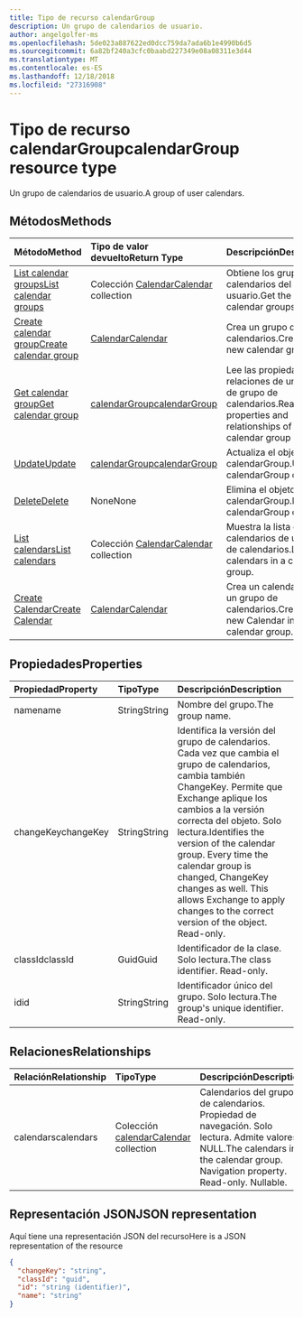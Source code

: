 ```yaml
---
title: Tipo de recurso calendarGroup
description: Un grupo de calendarios de usuario.
author: angelgolfer-ms
ms.openlocfilehash: 5de023a887622ed0dcc759da7ada6b1e4990b6d5
ms.sourcegitcommit: 6a82bf240a3cfc0baabd227349e08a08311e3d44
ms.translationtype: MT
ms.contentlocale: es-ES
ms.lasthandoff: 12/18/2018
ms.locfileid: "27316908"
---
```

# <a name="calendargroup-resource-type"></a><span data-ttu-id="55d09-103">Tipo de recurso calendarGroup</span><span class="sxs-lookup"><span data-stu-id="55d09-103">calendarGroup resource type</span></span>

<span data-ttu-id="55d09-104">Un grupo de calendarios de usuario.</span><span class="sxs-lookup"><span data-stu-id="55d09-104">A group of user calendars.</span></span>

## <a name="methods"></a><span data-ttu-id="55d09-105">Métodos</span><span class="sxs-lookup"><span data-stu-id="55d09-105">Methods</span></span>

| <span data-ttu-id="55d09-106">Método</span><span class="sxs-lookup"><span data-stu-id="55d09-106">Method</span></span>                                                      | <span data-ttu-id="55d09-107">Tipo de valor devuelto</span><span class="sxs-lookup"><span data-stu-id="55d09-107">Return Type</span></span>                        | <span data-ttu-id="55d09-108">Descripción</span><span class="sxs-lookup"><span data-stu-id="55d09-108">Description</span></span>                                                   |
| :---------------------------------------------------------- | :--------------------------------- | :------------------------------------------------------------ |
| [<span data-ttu-id="55d09-109">List calendar groups</span><span class="sxs-lookup"><span data-stu-id="55d09-109">List calendar groups</span></span>](../api/user-list-calendargroups.md)  | <span data-ttu-id="55d09-110">Colección [Calendar](calendar.md)</span><span class="sxs-lookup"><span data-stu-id="55d09-110">[Calendar](calendar.md) collection</span></span> | <span data-ttu-id="55d09-111">Obtiene los grupos de calendarios del usuario.</span><span class="sxs-lookup"><span data-stu-id="55d09-111">Get the user's calendar groups.</span></span>                               |
| [<span data-ttu-id="55d09-112">Create calendar group</span><span class="sxs-lookup"><span data-stu-id="55d09-112">Create calendar group</span></span>](../api/user-post-calendargroups.md) | [<span data-ttu-id="55d09-113">Calendar</span><span class="sxs-lookup"><span data-stu-id="55d09-113">Calendar</span></span>](calendar.md)            | <span data-ttu-id="55d09-114">Crea un grupo de calendarios.</span><span class="sxs-lookup"><span data-stu-id="55d09-114">Create a new calendar group.</span></span>                                  |
| [<span data-ttu-id="55d09-115">Get calendar group</span><span class="sxs-lookup"><span data-stu-id="55d09-115">Get calendar group</span></span>](../api/calendargroup-get.md)           | [<span data-ttu-id="55d09-116">calendarGroup</span><span class="sxs-lookup"><span data-stu-id="55d09-116">calendarGroup</span></span>](calendargroup.md)  | <span data-ttu-id="55d09-117">Lee las propiedades y relaciones de un objeto de grupo de calendarios.</span><span class="sxs-lookup"><span data-stu-id="55d09-117">Read properties and relationships of a calendar group object.</span></span> |
| [<span data-ttu-id="55d09-118">Update</span><span class="sxs-lookup"><span data-stu-id="55d09-118">Update</span></span>](../api/calendargroup-update.md)                    | [<span data-ttu-id="55d09-119">calendarGroup</span><span class="sxs-lookup"><span data-stu-id="55d09-119">calendarGroup</span></span>](calendargroup.md)  | <span data-ttu-id="55d09-120">Actualiza el objeto calendarGroup.</span><span class="sxs-lookup"><span data-stu-id="55d09-120">Update calendarGroup object.</span></span>                                  |
| [<span data-ttu-id="55d09-121">Delete</span><span class="sxs-lookup"><span data-stu-id="55d09-121">Delete</span></span>](../api/calendargroup-delete.md)                    | <span data-ttu-id="55d09-122">None</span><span class="sxs-lookup"><span data-stu-id="55d09-122">None</span></span>                               | <span data-ttu-id="55d09-123">Elimina el objeto calendarGroup.</span><span class="sxs-lookup"><span data-stu-id="55d09-123">Delete calendarGroup object.</span></span>                                  |
| [<span data-ttu-id="55d09-124">List calendars</span><span class="sxs-lookup"><span data-stu-id="55d09-124">List calendars</span></span>](../api/calendargroup-list-calendars.md)    | <span data-ttu-id="55d09-125">Colección [Calendar](calendar.md)</span><span class="sxs-lookup"><span data-stu-id="55d09-125">[Calendar](calendar.md) collection</span></span> | <span data-ttu-id="55d09-126">Muestra la lista de calendarios de un grupo de calendarios.</span><span class="sxs-lookup"><span data-stu-id="55d09-126">List calendars in a calendar group.</span></span>                           |
| [<span data-ttu-id="55d09-127">Create Calendar</span><span class="sxs-lookup"><span data-stu-id="55d09-127">Create Calendar</span></span>](../api/calendargroup-post-calendars.md)   | [<span data-ttu-id="55d09-128">Calendar</span><span class="sxs-lookup"><span data-stu-id="55d09-128">Calendar</span></span>](calendar.md)            | <span data-ttu-id="55d09-129">Crea un calendario en un grupo de calendarios.</span><span class="sxs-lookup"><span data-stu-id="55d09-129">Create a new Calendar in a calendar group.</span></span>                    |

## <a name="properties"></a><span data-ttu-id="55d09-130">Propiedades</span><span class="sxs-lookup"><span data-stu-id="55d09-130">Properties</span></span>

| <span data-ttu-id="55d09-131">Propiedad</span><span class="sxs-lookup"><span data-stu-id="55d09-131">Property</span></span>  | <span data-ttu-id="55d09-132">Tipo</span><span class="sxs-lookup"><span data-stu-id="55d09-132">Type</span></span>   | <span data-ttu-id="55d09-133">Descripción</span><span class="sxs-lookup"><span data-stu-id="55d09-133">Description</span></span>                                                                                                                                                                                               |
| :-------- | :----- | :-------------------------------------------------------------------------------------------------------------------------------------------------------------------------------------------------------- |
| <span data-ttu-id="55d09-134">name</span><span class="sxs-lookup"><span data-stu-id="55d09-134">name</span></span>      | <span data-ttu-id="55d09-135">String</span><span class="sxs-lookup"><span data-stu-id="55d09-135">String</span></span> | <span data-ttu-id="55d09-136">Nombre del grupo.</span><span class="sxs-lookup"><span data-stu-id="55d09-136">The group name.</span></span>                                                                                                                                                                                           |
| <span data-ttu-id="55d09-137">changeKey</span><span class="sxs-lookup"><span data-stu-id="55d09-137">changeKey</span></span> | <span data-ttu-id="55d09-138">String</span><span class="sxs-lookup"><span data-stu-id="55d09-138">String</span></span> | <span data-ttu-id="55d09-p101">Identifica la versión del grupo de calendarios. Cada vez que cambia el grupo de calendarios, cambia también ChangeKey. Permite que Exchange aplique los cambios a la versión correcta del objeto. Solo lectura.</span><span class="sxs-lookup"><span data-stu-id="55d09-p101">Identifies the version of the calendar group. Every time the calendar group is changed, ChangeKey changes as well. This allows Exchange to apply changes to the correct version of the object. Read-only.</span></span> |
| <span data-ttu-id="55d09-143">classId</span><span class="sxs-lookup"><span data-stu-id="55d09-143">classId</span></span>   | <span data-ttu-id="55d09-144">Guid</span><span class="sxs-lookup"><span data-stu-id="55d09-144">Guid</span></span>   | <span data-ttu-id="55d09-p102">Identificador de la clase. Solo lectura.</span><span class="sxs-lookup"><span data-stu-id="55d09-p102">The class identifier. Read-only.</span></span>                                                                                                                                                                          |
| <span data-ttu-id="55d09-147">id</span><span class="sxs-lookup"><span data-stu-id="55d09-147">id</span></span>        | <span data-ttu-id="55d09-148">String</span><span class="sxs-lookup"><span data-stu-id="55d09-148">String</span></span> | <span data-ttu-id="55d09-p103">Identificador único del grupo. Solo lectura.</span><span class="sxs-lookup"><span data-stu-id="55d09-p103">The group's unique identifier. Read-only.</span></span>                                                                                                                                                                 |

## <a name="relationships"></a><span data-ttu-id="55d09-151">Relaciones</span><span class="sxs-lookup"><span data-stu-id="55d09-151">Relationships</span></span>

| <span data-ttu-id="55d09-152">Relación</span><span class="sxs-lookup"><span data-stu-id="55d09-152">Relationship</span></span> | <span data-ttu-id="55d09-153">Tipo</span><span class="sxs-lookup"><span data-stu-id="55d09-153">Type</span></span>                               | <span data-ttu-id="55d09-154">Descripción</span><span class="sxs-lookup"><span data-stu-id="55d09-154">Description</span></span>                                                                    |
| :----------- | :--------------------------------- | :----------------------------------------------------------------------------- |
| <span data-ttu-id="55d09-155">calendars</span><span class="sxs-lookup"><span data-stu-id="55d09-155">calendars</span></span>    | <span data-ttu-id="55d09-156">Colección [calendar](calendar.md)</span><span class="sxs-lookup"><span data-stu-id="55d09-156">[Calendar](calendar.md) collection</span></span> | <span data-ttu-id="55d09-p104">Calendarios del grupo de calendarios. Propiedad de navegación. Solo lectura. Admite valores NULL.</span><span class="sxs-lookup"><span data-stu-id="55d09-p104">The calendars in the calendar group. Navigation property. Read-only. Nullable.</span></span> |

## <a name="json-representation"></a><span data-ttu-id="55d09-161">Representación JSON</span><span class="sxs-lookup"><span data-stu-id="55d09-161">JSON representation</span></span>

<span data-ttu-id="55d09-162">Aquí tiene una representación JSON del recurso</span><span class="sxs-lookup"><span data-stu-id="55d09-162">Here is a JSON representation of the resource</span></span>

<!--{
  "blockType": "resource",
  "optionalProperties": [
    "calendars"
  ],
  "keyProperty": "id",
  "baseType": "microsoft.graph.entity",
  "@odata.type": "microsoft.graph.calendarGroup",
  "@odata.annotations": [
    {
      "property": "calendars",
      "capabilities": {
        "changeTracking": false,
        "expandable": false,
        "navigability": "single",
        "searchable": false
      }
    }
  ]
}-->

```json
{
  "changeKey": "string",
  "classId": "guid",
  "id": "string (identifier)",
  "name": "string"
}
```

<!-- uuid: 8fcb5dbc-d5aa-4681-8e31-b001d5168d79
2015-10-25 14:57:30 UTC -->

<!-- {
  "type": "#page.annotation",
  "description": "calendarGroup resource",
  "keywords": "",
  "section": "documentation",
  "tocPath": ""
}-->
